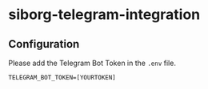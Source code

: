 # siborg-telegram-integration

## Configuration

Please add the Telegram Bot Token in the `.env` file.

```env
TELEGRAM_BOT_TOKEN=[YOURTOKEN]
```